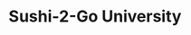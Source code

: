 ---
layout: place
title: "Sushi-2-Go University"
permalink: /florida/gainesville/sushi-2-go-university.html
stateAbbr: FL
stateName: Florida
cityName: Gainesville
seo:
  name: "Sushi-2-Go University"
  type: Restaurant
  links: http://www.sushi2go.com/
description: "Casual restaurant serving sushi rolls, dumplings & egg rolls for dine-in, takeout or delivery. Looking for sushi in Gainesville, Florida? Check out Sushi-2-G..."
place_id: ChIJ41ggbI-j6IgRz-2fxT-tEMM
photos:
  - name: >-
      places/ChIJ41ggbI-j6IgRz-2fxT-tEMM/photos/AeeoHcK_FsraeKe9cdXxBLiq0tWxfnbRWQksjhD3HAZWs5irdo9i4dxTUZs8WFnQg9oOg_dZa9AyPfja-rvlwjY-_CeuxoK-C01thBjdLKnheIZL3gm21qeqMdvqTd0XttxVvDo10p1cOHfgGU8_x0kQF4stYjnAvZoZCcaMay-A3xjbwoO9OMwNPFvywzskdRYQ6TM2pLWZ3jl-tvG7Gwf_nVnf5TFnjNEeM3nMBiZVpxuixiLyl2D9oPpmrJnjKNayiaeymzfZzBb8-uHg07Cab-MOo2wHjH_Pk3ghMTZobsD3lQ
    widthPx: 3000
    heightPx: 2000
    authorAttributions:
      - displayName: Sushi-2-Go University
        uri: https://maps.google.com/maps/contrib/114992499550175123348
        photoUri: >-
          https://lh3.googleusercontent.com/a-/ALV-UjWqrdYdqQSUZ47jhSutWIDJwdpOJv1Y8IW-n5f7dr4X2KpVOR8=s100-p-k-no-mo
    flagContentUri: >-
      https://www.google.com/local/imagery/report/?cb_client=maps_api_places.places_api&image_key=!1e10!2sAF1QipPdRTUsHGlK1Yo2XRJj3IUd3bLTsQ4VK14EObdG&hl=en-US
    googleMapsUri: >-
      https://www.google.com/maps/place//data=!3m4!1e2!3m2!1sAF1QipPdRTUsHGlK1Yo2XRJj3IUd3bLTsQ4VK14EObdG!2e10!4m2!3m1!1s0x88e8a38f6c2058e3:0xc310ad3fc59fedcf
  - name: >-
      places/ChIJ41ggbI-j6IgRz-2fxT-tEMM/photos/AeeoHcKOQu1m-NbjAmchs1sCNEdqRRf8hgbHJXKrMOCcmP6sY7hqQMf6z7p-xlpo2MXhiDsvLyK7LcYSIIu8oaeWtR9OEf4bI-2NwJ7_2c0slQR0XpGqfgrhz_fX7BR4e2GtRf_-kavHU17G-t2LHfZ6-rzSVRtESnjCJJS4FJi_gErfukvFFVXNSXEfvuE8LQaFyc1kSsgWhdFMwBfXqwzjDQYFQxd0rIN7FtSF9r1rS2H4ABwYI733S9RCVL2sknUrj2O-QGf5nYpZy59QktfVGgQHHBM58eEk2ysSHCdgDIooeA
    widthPx: 3024
    heightPx: 2863
    authorAttributions:
      - displayName: Sushi-2-Go University
        uri: https://maps.google.com/maps/contrib/114992499550175123348
        photoUri: >-
          https://lh3.googleusercontent.com/a-/ALV-UjWqrdYdqQSUZ47jhSutWIDJwdpOJv1Y8IW-n5f7dr4X2KpVOR8=s100-p-k-no-mo
    flagContentUri: >-
      https://www.google.com/local/imagery/report/?cb_client=maps_api_places.places_api&image_key=!1e10!2sAF1QipPk6ykkA0hVZKhHOk8vhVbZ50XD6e9DzVbcsGd-&hl=en-US
    googleMapsUri: >-
      https://www.google.com/maps/place//data=!3m4!1e2!3m2!1sAF1QipPk6ykkA0hVZKhHOk8vhVbZ50XD6e9DzVbcsGd-!2e10!4m2!3m1!1s0x88e8a38f6c2058e3:0xc310ad3fc59fedcf
  - name: >-
      places/ChIJ41ggbI-j6IgRz-2fxT-tEMM/photos/AeeoHcIeYZlweMM_KQDk03ep-VA1mzgRpoqqodzR2F2VgMd92jp9ld2aBgrpDU4wCd1CgoVhvHn5fCtgtvifBiV_CCzer0O5l1lY5L0LAKa1RhpmI70VgfqKK_Jnb6aDh9GOTmxoSzL_XEBexqJVUzNH3rHgJoUCNHSxD0CmSZACoFqlsDs_Q2LbZR8pBWNthEYnlVhqQ6XmQE-JHGq1m0YXTfqyGwIlGO9Yk8k27i8mPI6gwwWscXblcPcmnc_7yIATUNv31QCg-YxCRH2vx8wFXOB-ZfIVNg67FENfvuocCD6urA
    widthPx: 3600
    heightPx: 4800
    authorAttributions:
      - displayName: Sushi-2-Go University
        uri: https://maps.google.com/maps/contrib/114992499550175123348
        photoUri: >-
          https://lh3.googleusercontent.com/a-/ALV-UjWqrdYdqQSUZ47jhSutWIDJwdpOJv1Y8IW-n5f7dr4X2KpVOR8=s100-p-k-no-mo
    flagContentUri: >-
      https://www.google.com/local/imagery/report/?cb_client=maps_api_places.places_api&image_key=!1e10!2sAF1QipOJjKqilyIILbe8PD_JNpNTpN4lHdZjZBpD8gfn&hl=en-US
    googleMapsUri: >-
      https://www.google.com/maps/place//data=!3m4!1e2!3m2!1sAF1QipOJjKqilyIILbe8PD_JNpNTpN4lHdZjZBpD8gfn!2e10!4m2!3m1!1s0x88e8a38f6c2058e3:0xc310ad3fc59fedcf
  - name: >-
      places/ChIJ41ggbI-j6IgRz-2fxT-tEMM/photos/AeeoHcIFbuJhT9I_l7oxQ8eqFeh7v3P32_grn7wq-c0Yxv7mqExronMBtnxAAQucZa4WBkY69z3Tpm0ZGOcxdibRQi7VlhrkayinwSPm9r8JZ9xLVGtEkX-Czoywr19ZP1tnhsJm8T5jFilxkSPfdHScbbPqX6YsPho0vf4zh7vOaJAPHu31NGHI83oUxCAIsuTw-RR48X3c5x_zynjygJ_LfqeScqIDPl1J8w-F36q5jQtZyTDyR0f9rdYIx--RmCzWMSoBFUcvbVUi5fBRydJnFDfmZjjdByY3KhRmOqp1mjXg1g
    widthPx: 3024
    heightPx: 4032
    authorAttributions:
      - displayName: Sushi-2-Go University
        uri: https://maps.google.com/maps/contrib/114992499550175123348
        photoUri: >-
          https://lh3.googleusercontent.com/a-/ALV-UjWqrdYdqQSUZ47jhSutWIDJwdpOJv1Y8IW-n5f7dr4X2KpVOR8=s100-p-k-no-mo
    flagContentUri: >-
      https://www.google.com/local/imagery/report/?cb_client=maps_api_places.places_api&image_key=!1e10!2sAF1QipNz4yjpRBWtLd_l8TtDC4NGqeA7Tghn6yahW6Ew&hl=en-US
    googleMapsUri: >-
      https://www.google.com/maps/place//data=!3m4!1e2!3m2!1sAF1QipNz4yjpRBWtLd_l8TtDC4NGqeA7Tghn6yahW6Ew!2e10!4m2!3m1!1s0x88e8a38f6c2058e3:0xc310ad3fc59fedcf
  - name: >-
      places/ChIJ41ggbI-j6IgRz-2fxT-tEMM/photos/AeeoHcLYXIp4Cci1s7-d6OZJhf2-0Pzl_I8uBVGN6dPFFxVHqWZhr2ZqiDGrfKFXdxjc4H0qTjM5F5cCbLP_JybltrCxdq0LdWZlaxwRhAJ1wZ_JLD_KoEhAC6_ebLeqY3WI8EgFIG1kQWRN5W-PPPhWWQDJHeX7FvupzdM1OB6XtUGK0zvdI0ww-RsySr_dH-34KGVAJD_h67RYWO17GusqA_6T9rFTF6AbTNkvpEWtOmwIUH6-lbAkMc3si5MPIS5oqrkNs40-gNcVnj5ahE4DXXpCNJFJcjpTV6dDV5tqWrzXwA
    widthPx: 1685
    heightPx: 1575
    authorAttributions:
      - displayName: Sushi-2-Go University
        uri: https://maps.google.com/maps/contrib/114992499550175123348
        photoUri: >-
          https://lh3.googleusercontent.com/a-/ALV-UjWqrdYdqQSUZ47jhSutWIDJwdpOJv1Y8IW-n5f7dr4X2KpVOR8=s100-p-k-no-mo
    flagContentUri: >-
      https://www.google.com/local/imagery/report/?cb_client=maps_api_places.places_api&image_key=!1e10!2sAF1QipMlaAQNL11OULDqWfQ31u7QNiN0ZekU6r54eBp6&hl=en-US
    googleMapsUri: >-
      https://www.google.com/maps/place//data=!3m4!1e2!3m2!1sAF1QipMlaAQNL11OULDqWfQ31u7QNiN0ZekU6r54eBp6!2e10!4m2!3m1!1s0x88e8a38f6c2058e3:0xc310ad3fc59fedcf
  - name: >-
      places/ChIJ41ggbI-j6IgRz-2fxT-tEMM/photos/AeeoHcJlDFUeOfCW7sd4inRVo2VC8GkSpzk23xNrcE0xLRFiNGNrmDW7G1QGMXpIORjPdBTzDwYyifEfvBldUSPgGgcAyxWWRvcW4VcuM9zqWb7NSCqi4FvYyRMU7566oKReO8X9Y3hZ3jyEPmr3S4p86mDPDRMy34jNID0HmHzoIFGpIdxxAcs3xr8FHcMDTgFnZ-BsyWzroDDRTtRMFPSy8meurFp796J9mAWCoLgK86VXibI3rZJ1YBPAwOAKt6-XMfkLichM4f3Ldjs-Dr3Z3fOqSwGM2_uKcZFm-LcurSgd4tHSFoXfOT2Jqmg6zUiQqunHDXM2ggcie93IeWAYhtHaO2p8sgOHZj3fk3zpOArbKxdKaXxAfn-XVXcUMrAboYApkY2tb2H5PUVygYDni1CSRTZ-d_ch2NJoiBMtbXutJAxI
    widthPx: 4000
    heightPx: 3000
    authorAttributions:
      - displayName: L P
        uri: https://maps.google.com/maps/contrib/106139119371574804665
        photoUri: >-
          https://lh3.googleusercontent.com/a-/ALV-UjUAAAVN6QhLuklplTQd4deWIuAFkl3IPMg3O7xFmeqJWnCqrGG7zQ=s100-p-k-no-mo
    flagContentUri: >-
      https://www.google.com/local/imagery/report/?cb_client=maps_api_places.places_api&image_key=!1e10!2sCIHM0ogKEICAgIC50cf39wE&hl=en-US
    googleMapsUri: >-
      https://www.google.com/maps/place//data=!3m4!1e2!3m2!1sCIHM0ogKEICAgIC50cf39wE!2e10!4m2!3m1!1s0x88e8a38f6c2058e3:0xc310ad3fc59fedcf
  - name: >-
      places/ChIJ41ggbI-j6IgRz-2fxT-tEMM/photos/AeeoHcKdL9sYgDKMsgqYNAyBO_cJvldcUUkZYLulFer8pcvfPS8N4DtsZ3fKriYcD3-u8H56zzFBF8t7BZjv-LnThKmyxMZdjC72tKanKBxt-hRo_GlD8RPMzfMNIMrmpjWeP_mVqEnqjhHDg5BNxe62O_uD7O38vmOMfJNsS1923TjWB5mrKCfApRXwWbKYJ-edCbs-na1DpjF8oO-vSCvzRPN-xHOVDcFRv-Xi7gGwMNO-mzYP491qMRGOtYzKDQqwPnO_7VyFTsHgEtllp73_O-vrkJUTzyzaMgaH_M_xTTBTidaHxfZ7Dn0-o8Bedum9u5dZ8XrK-uOc_BMJloEqgCg81ALdV8yyy0WYfUtS777Ovn4RZ5IRRdfGiXXbr-VgrS5MxSuBePW1_BpQ62zfbmnq-Xu8lnZ_9Qq2ggXkzz3IhEo
    widthPx: 3264
    heightPx: 2448
    authorAttributions:
      - displayName: Brian JW Kim
        uri: https://maps.google.com/maps/contrib/108296786558642885182
        photoUri: >-
          https://lh3.googleusercontent.com/a-/ALV-UjXS-kjNzt8v9G4wvQfvvjGKaEmhzhIvGgzn-2EceuWldnVr5z8G=s100-p-k-no-mo
    flagContentUri: >-
      https://www.google.com/local/imagery/report/?cb_client=maps_api_places.places_api&image_key=!1e10!2sCIHM0ogKEICAgICErv71mAE&hl=en-US
    googleMapsUri: >-
      https://www.google.com/maps/place//data=!3m4!1e2!3m2!1sCIHM0ogKEICAgICErv71mAE!2e10!4m2!3m1!1s0x88e8a38f6c2058e3:0xc310ad3fc59fedcf
  - name: >-
      places/ChIJ41ggbI-j6IgRz-2fxT-tEMM/photos/AeeoHcJ4UWtfsqcBB0FDxIYGJwU_yMV0cFHxRwXWZK3Uv-IlbQGNDaK4dT8GZQxmXYkK_7sY-wujyaDMB10Dc6QPWxjUlbVnupdTlLUAcyaeWF5M8Mm77jCdhsl2YKuEwCvmjN4PYMQVebg8YGAPlSdkjXPHhy3HvltkKdmB1-EtbD9s5c_4szlRxkqXMl8gK2QunvPIMG7NDxaFKWtwV1_FBv5lCOzvcO_1srqyvuToPs-N8ukfo4hWjnaTForEc6g2mEapCjffCAedk8hR5yCLCESffJzYCG8YYA2-VuQsGVHwNkIraBtja4RQRzFtPXQuEhqF0vnyc5dorp2586bs9NFb8rQsoF771N6NoaUdDeA8SwX7WjgZx_UjFE-NtyyteNHYFD4s9t5hAuM1ejfMl_v_CcDCOrydDn437ZnsK3UXuBHF
    widthPx: 4608
    heightPx: 2592
    authorAttributions:
      - displayName: Narayani Barve
        uri: https://maps.google.com/maps/contrib/109375488711087060597
        photoUri: >-
          https://lh3.googleusercontent.com/a-/ALV-UjX2ac_CX6uPq6W9MHWz6FXm9fVdIpaTZ3h66PYAr9PE9-KCuSkU=s100-p-k-no-mo
    flagContentUri: >-
      https://www.google.com/local/imagery/report/?cb_client=maps_api_places.places_api&image_key=!1e10!2sCIHM0ogKEICAgICErcPjtQE&hl=en-US
    googleMapsUri: >-
      https://www.google.com/maps/place//data=!3m4!1e2!3m2!1sCIHM0ogKEICAgICErcPjtQE!2e10!4m2!3m1!1s0x88e8a38f6c2058e3:0xc310ad3fc59fedcf
  - name: >-
      places/ChIJ41ggbI-j6IgRz-2fxT-tEMM/photos/AeeoHcLkm0Lmu78MIqwSpoQdMMNiXSOvKvRbjWLaa-w-brhd2PtgswY1xPvIhXfPtEHOF507pZtuopjfEHUI5MIP16F-CwWBUD5EuQO9-xlsXpVLFIv--Ib7Xd4jHONxn1JVAp2nHxGHSuUK2PXvC3i70fdSTpKhkaZR1zbkrkdIxfP4Lxu-wG4ujqqv1EVMEpMeeMThoB7E-xUI9qDl_bMMLF7YsWNcaRMEgfbvom088q04963Y-R9aOD-jKxdcFOBBeh34LeEOaiXslpaiVclku4muRAB-N82mqv6mK741Dxkjag
    widthPx: 1045
    heightPx: 960
    authorAttributions:
      - displayName: Sushi-2-Go University
        uri: https://maps.google.com/maps/contrib/114992499550175123348
        photoUri: >-
          https://lh3.googleusercontent.com/a-/ALV-UjWqrdYdqQSUZ47jhSutWIDJwdpOJv1Y8IW-n5f7dr4X2KpVOR8=s100-p-k-no-mo
    flagContentUri: >-
      https://www.google.com/local/imagery/report/?cb_client=maps_api_places.places_api&image_key=!1e10!2sAF1QipOpb4DxECMTyWC0wYISNppbWMhN_FleXpaq1aY9&hl=en-US
    googleMapsUri: >-
      https://www.google.com/maps/place//data=!3m4!1e2!3m2!1sAF1QipOpb4DxECMTyWC0wYISNppbWMhN_FleXpaq1aY9!2e10!4m2!3m1!1s0x88e8a38f6c2058e3:0xc310ad3fc59fedcf
  - name: >-
      places/ChIJ41ggbI-j6IgRz-2fxT-tEMM/photos/AeeoHcKFNfIElwzdi1PLjhfxTaLGbquLT9Yno9ryn4MqTKr5Yx5i5npvtvACsNt_Aq4p3OAmTEw8mLBaTfjN2JEcfWZM6N9WYVAGWPRfBPCLiKmmr4vZfqTY3hgZXnWTeTXJ9mn0WiplpzOqyBPWqiCQnMasQN-pEieHdc0FjY1BsmwbbWmh5XGsw5Edx04Xv_squ8fsrwWrKbK4Jvo_sKY7NKwRkn3h9Wui81dR2XgpVFs-RBqSADHqV08hEtRzO3mB_LUMp3MmTMMGt4MKGs2-UmYZuuv6tJEeMv_-aFiSZHc7LilWBlJFqtulW6HG8Usxf1vdc_pkJ2cbg6iCDCcaTSHI9BqsjtWbaG9dZcZHYXD5UkCksUqdhaQLNH821bUGfUiiZF13R1e0Q2zvZi8oHw6wx2dqkK4FNshNWWdDhYol9Asw
    widthPx: 4032
    heightPx: 3024
    authorAttributions:
      - displayName: Alexander Nguyen
        uri: https://maps.google.com/maps/contrib/111804722507880899219
        photoUri: >-
          https://lh3.googleusercontent.com/a-/ALV-UjWKRwbbk8eju-Pzr9pns2LZSDoVzEhdSw9w0jcVBZwSPYjT2ZyZWg=s100-p-k-no-mo
    flagContentUri: >-
      https://www.google.com/local/imagery/report/?cb_client=maps_api_places.places_api&image_key=!1e10!2sCIHM0ogKEICAgICuiqTP2wE&hl=en-US
    googleMapsUri: >-
      https://www.google.com/maps/place//data=!3m4!1e2!3m2!1sCIHM0ogKEICAgICuiqTP2wE!2e10!4m2!3m1!1s0x88e8a38f6c2058e3:0xc310ad3fc59fedcf
address: 1412 W University Ave suite c, Gainesville, FL 32603, USA
street: 1412 W University Ave suite c
city: Gainesville
state: FL
zip: '32603'
country: USA
neighborhood: University Park
latitude: '29.652217'
longitude: '-82.340982'
accessibility_options:
  wheelchairAccessibleParking: true
  wheelchairAccessibleEntrance: true
  wheelchairAccessibleRestroom: true
  wheelchairAccessibleSeating: true
business_status: OPERATIONAL
name: Sushi-2-Go University
google_maps_links:
  directionsUri: >-
    https://www.google.com/maps/dir//''/data=!4m7!4m6!1m1!4e2!1m2!1m1!1s0x88e8a38f6c2058e3:0xc310ad3fc59fedcf!3e0
  placeUri: https://maps.google.com/?cid=14055924926433455567
  writeAReviewUri: >-
    https://www.google.com/maps/place//data=!4m3!3m2!1s0x88e8a38f6c2058e3:0xc310ad3fc59fedcf!12e1
  reviewsUri: >-
    https://www.google.com/maps/place//data=!4m4!3m3!1s0x88e8a38f6c2058e3:0xc310ad3fc59fedcf!9m1!1b1
  photosUri: >-
    https://www.google.com/maps/place//data=!4m3!3m2!1s0x88e8a38f6c2058e3:0xc310ad3fc59fedcf!10e5
primary_type: Sushi Restaurant
opening_hours:
  regular: null
  current: null
secondary_opening_hours:
  regular:
    weekdayDescriptions: null
    type: null
  current:
    weekdayDescriptions: null
    type: null
phone: (352) 338-1068
price_level: PRICE_LEVEL_INEXPENSIVE
price_range: $10 &ndash; $20
rating: '4.2'
rating_count: 280
website: http://www.sushi2go.com/
reviews:
  - name: >-
      places/ChIJ41ggbI-j6IgRz-2fxT-tEMM/reviews/ChdDSUhNMG9nS0VJQ0FnSUNycXM2M3JnRRAB
    relativePublishTimeDescription: 9 months ago
    rating: 5
    text:
      text: >-
        Order delivery lol like I normally do! Got the California roll and I
        think it’s like a chicken teriyaki something roll wow! This is some good
        stuff right here! Definitely going to try some of their other sushi.
        Fair priced and the food is fresh and really really good! Definitely
        gonna order again! I totally recommend this place!
      languageCode: en
    originalText:
      text: >-
        Order delivery lol like I normally do! Got the California roll and I
        think it’s like a chicken teriyaki something roll wow! This is some good
        stuff right here! Definitely going to try some of their other sushi.
        Fair priced and the food is fresh and really really good! Definitely
        gonna order again! I totally recommend this place!
      languageCode: en
    authorAttribution:
      displayName: Angelo
      uri: https://www.google.com/maps/contrib/111847054340383067097/reviews
      photoUri: >-
        https://lh3.googleusercontent.com/a-/ALV-UjUyzOr58uCPkmaInrrbt_P9qolN1uoqtE2sthgYHAbM30ExQc8vQA=s128-c0x00000000-cc-rp-mo-ba5
    publishTime: '2024-07-06T00:35:10.973024Z'
    flagContentUri: >-
      https://www.google.com/local/review/rap/report?postId=ChdDSUhNMG9nS0VJQ0FnSUNycXM2M3JnRRAB&d=17924085&t=1
    googleMapsUri: >-
      https://www.google.com/maps/reviews/data=!4m6!14m5!1m4!2m3!1sChdDSUhNMG9nS0VJQ0FnSUNycXM2M3JnRRAB!2m1!1s0x88e8a38f6c2058e3:0xc310ad3fc59fedcf
  - name: >-
      places/ChIJ41ggbI-j6IgRz-2fxT-tEMM/reviews/ChdDSUhNMG9nS0VJQ0FnTUR3dk03cWpBRRAB
    relativePublishTimeDescription: 2 weeks ago
    rating: 5
    text:
      text: >-
        I did pick up for my family and friends, getting a wide variety of food,
        both sushi and not. I really enjoyed my honey and sriracha wings and my
        mom loved her Florida and Crunchy Rolls. I live somewhat far away and
        the food traveled very well, and still tasted fresh after the drive. The
        employee Josh was friendly and personable.
      languageCode: en
    originalText:
      text: >-
        I did pick up for my family and friends, getting a wide variety of food,
        both sushi and not. I really enjoyed my honey and sriracha wings and my
        mom loved her Florida and Crunchy Rolls. I live somewhat far away and
        the food traveled very well, and still tasted fresh after the drive. The
        employee Josh was friendly and personable.
      languageCode: en
    authorAttribution:
      displayName: Isaac Brosius
      uri: https://www.google.com/maps/contrib/104618780405849399117/reviews
      photoUri: >-
        https://lh3.googleusercontent.com/a-/ALV-UjUrsGL-acrUbZos1jcje8SUTC4WNQltESzN7Jd2TLClIqikgPA=s128-c0x00000000-cc-rp-mo
    publishTime: '2025-03-24T14:07:15.420752Z'
    flagContentUri: >-
      https://www.google.com/local/review/rap/report?postId=ChdDSUhNMG9nS0VJQ0FnTUR3dk03cWpBRRAB&d=17924085&t=1
    googleMapsUri: >-
      https://www.google.com/maps/reviews/data=!4m6!14m5!1m4!2m3!1sChdDSUhNMG9nS0VJQ0FnTUR3dk03cWpBRRAB!2m1!1s0x88e8a38f6c2058e3:0xc310ad3fc59fedcf
  - name: >-
      places/ChIJ41ggbI-j6IgRz-2fxT-tEMM/reviews/ChdDSUhNMG9nS0VJQ0FnTUNRNy15U3Z3RRAB
    relativePublishTimeDescription: 2 weeks ago
    rating: 4
    text:
      text: >-
        I figured this would be of some use to at least one of you, especially
        if you are new in the area.


        This is not your typical spot. The food is simple, honest, and lacks
        over the top flair, but it's special here in GNV for a reason. From a
        hidden sushi spot to local legend, it has been a joy to see them evolve
        over these long and strange years. The food is great, the staff are down
        to earth, and extremely accommodating; it's everything you want from a
        restaurant in general.


        Sushi-2-Go has watched me grow from a freshman in college to a
        professional and beyond. This spot has a place in the heart of all UF
        alumni, and I am no different. I recommend Sushi-2-Go to everyone who
        loves sushi, period.


        Whether today is the last order or not (as I am constantly moving
        around), hopefully, I can encourage you to partake in a piece of the UF
        experience. Consider this insider knowledge.
      languageCode: en
    originalText:
      text: >-
        I figured this would be of some use to at least one of you, especially
        if you are new in the area.


        This is not your typical spot. The food is simple, honest, and lacks
        over the top flair, but it's special here in GNV for a reason. From a
        hidden sushi spot to local legend, it has been a joy to see them evolve
        over these long and strange years. The food is great, the staff are down
        to earth, and extremely accommodating; it's everything you want from a
        restaurant in general.


        Sushi-2-Go has watched me grow from a freshman in college to a
        professional and beyond. This spot has a place in the heart of all UF
        alumni, and I am no different. I recommend Sushi-2-Go to everyone who
        loves sushi, period.


        Whether today is the last order or not (as I am constantly moving
        around), hopefully, I can encourage you to partake in a piece of the UF
        experience. Consider this insider knowledge.
      languageCode: en
    authorAttribution:
      displayName: Maurice Mosito Solomon
      uri: https://www.google.com/maps/contrib/109845210992585499097/reviews
      photoUri: >-
        https://lh3.googleusercontent.com/a-/ALV-UjX5CX56-HF-k2UcRNS-HMRt1ZL86jSxlFSOjABiAJqr5XKyp5BR=s128-c0x00000000-cc-rp-mo-ba3
    publishTime: '2025-03-24T18:54:58.400969Z'
    flagContentUri: >-
      https://www.google.com/local/review/rap/report?postId=ChdDSUhNMG9nS0VJQ0FnTUNRNy15U3Z3RRAB&d=17924085&t=1
    googleMapsUri: >-
      https://www.google.com/maps/reviews/data=!4m6!14m5!1m4!2m3!1sChdDSUhNMG9nS0VJQ0FnTUNRNy15U3Z3RRAB!2m1!1s0x88e8a38f6c2058e3:0xc310ad3fc59fedcf
  - name: >-
      places/ChIJ41ggbI-j6IgRz-2fxT-tEMM/reviews/ChdDSUhNMG9nS0VJQ0FnTUNBMnMza3NRRRAB
    relativePublishTimeDescription: 2 months ago
    rating: 5
    text:
      text: >-
        Very nice experience here

        Rooks are pretty affordable $7-8 with a pretty nice 2 for $12 deal


        Ordering kiosks provide very fine grained control over ordering- can
        add/remove every ingredient in a roll


        Open late as well
      languageCode: en
    originalText:
      text: >-
        Very nice experience here

        Rooks are pretty affordable $7-8 with a pretty nice 2 for $12 deal


        Ordering kiosks provide very fine grained control over ordering- can
        add/remove every ingredient in a roll


        Open late as well
      languageCode: en
    authorAttribution:
      displayName: whatplan
      uri: https://www.google.com/maps/contrib/103108551004993148295/reviews
      photoUri: >-
        https://lh3.googleusercontent.com/a-/ALV-UjWExWDrJObqUTOwT45isRGmuPy1ISDTVBKDRSS36KJ5Fwo4kvjW=s128-c0x00000000-cc-rp-mo-ba3
    publishTime: '2025-01-31T04:46:38.795069Z'
    flagContentUri: >-
      https://www.google.com/local/review/rap/report?postId=ChdDSUhNMG9nS0VJQ0FnTUNBMnMza3NRRRAB&d=17924085&t=1
    googleMapsUri: >-
      https://www.google.com/maps/reviews/data=!4m6!14m5!1m4!2m3!1sChdDSUhNMG9nS0VJQ0FnTUNBMnMza3NRRRAB!2m1!1s0x88e8a38f6c2058e3:0xc310ad3fc59fedcf
  - name: >-
      places/ChIJ41ggbI-j6IgRz-2fxT-tEMM/reviews/ChZDSUhNMG9nS0VJQ0FnTUNRdnFQWFFnEAE
    relativePublishTimeDescription: a month ago
    rating: 1
    text:
      text: >-
        Scam!! They charge you twice, for 1 transaction!! When I first paid with
        their screen checkout, the young American employee said “it didn’t go
        through” so there I went to pay again with my other card without looking
        at my bank account. Big mistake!! I was trusting him!! Next day, I see
        the same transaction twice that did go through twice. They scammed me!
        It was a late night dinner and wanted to get some quick sushi little to
        know these people rob you! I’ve tried calling multiple times and no one
        answers and it says voicemail is full. Worst part is that I am not from
        the area so i can’t even go back in person. Zero stars all the way. So
        unprofessional.
      languageCode: en
    originalText:
      text: >-
        Scam!! They charge you twice, for 1 transaction!! When I first paid with
        their screen checkout, the young American employee said “it didn’t go
        through” so there I went to pay again with my other card without looking
        at my bank account. Big mistake!! I was trusting him!! Next day, I see
        the same transaction twice that did go through twice. They scammed me!
        It was a late night dinner and wanted to get some quick sushi little to
        know these people rob you! I’ve tried calling multiple times and no one
        answers and it says voicemail is full. Worst part is that I am not from
        the area so i can’t even go back in person. Zero stars all the way. So
        unprofessional.
      languageCode: en
    authorAttribution:
      displayName: Angie Carnero
      uri: https://www.google.com/maps/contrib/112471238436621196398/reviews
      photoUri: >-
        https://lh3.googleusercontent.com/a/ACg8ocKVDRJQFT7fIcwy64IDFatduH50aGn1oiUZA7SJUP0yWuSUEA=s128-c0x00000000-cc-rp-mo
    publishTime: '2025-03-04T18:06:46.850572Z'
    flagContentUri: >-
      https://www.google.com/local/review/rap/report?postId=ChZDSUhNMG9nS0VJQ0FnTUNRdnFQWFFnEAE&d=17924085&t=1
    googleMapsUri: >-
      https://www.google.com/maps/reviews/data=!4m6!14m5!1m4!2m3!1sChZDSUhNMG9nS0VJQ0FnTUNRdnFQWFFnEAE!2m1!1s0x88e8a38f6c2058e3:0xc310ad3fc59fedcf
parking_options:
  freeParkingLot: true
  freeStreetParking: true
  valetParking: false
  freeGarageParking: false
payment_options:
  acceptsCreditCards: true
  acceptsDebitCards: true
  acceptsCashOnly: false
  acceptsNfc: true
allow_dogs: null
curbside_pickup: null
delivery: true
dine_in: true
good_for_children: true
good_for_groups: null
good_for_sports: false
live_music: false
menu_for_children: false
outdoor_seating: null
reservable: null
restroom: true
serves_beer: false
serves_breakfast: false
serves_brunch: false
serves_cocktails: false
serves_coffee: false
serves_dinner: true
serves_dessert: true
serves_lunch: true
serves_vegetarian_food: true
serves_wine: false
takeout: true
summary: >-
  Casual restaurant serving sushi rolls, dumplings & egg rolls for dine-in,
  takeout or delivery.

---